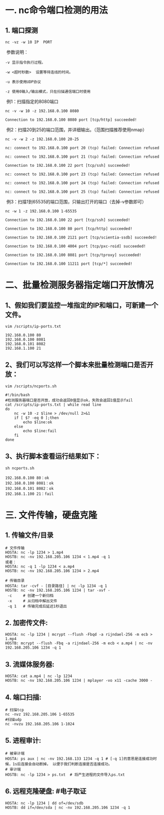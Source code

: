 

# 一. nc命令端口检测的用法

## 1. 端口探测

```shell
nc -vz -w 10 IP  PORT
```

​	参数说明：

```
-v 显示指令执行过程。

-w <超时秒数>  设置等待连线的时间。

-u 表示使用UDP协议

-z 使用0输入/输出模式，只在扫描通信端口时使用
```

​	例1：扫描指定的8080端口

```shell
nc -v -w 10 -z 192.168.0.100 8080 

Connection to 192.168.0.100 8080 port [tcp/http] succeeded!
```

​	例2：扫描20到25的端口范围，并详细输出。（范围扫描推荐使用nmap）

```shell
nc -v -w 2 -z 192.168.0.100 20-25 
```

```shell
nc: connect to 192.168.0.100 port 20 (tcp) failed: Connection refused

nc: connect to 192.168.0.100 port 21 (tcp) failed: Connection refused

Connection to 192.168.0.100 22 port [tcp/ssh] succeeded!

nc: connect to 192.168.0.100 port 23 (tcp) failed: Connection refused

nc: connect to 192.168.0.100 port 24 (tcp) failed: Connection refused

nc: connect to 192.168.0.100 port 25 (tcp) failed: Connection refused
```

​	例3：扫描1到65535的端口范围，只输出打开的端口（去掉-v参数即可）

```shell
nc -w 1 -z 192.168.0.100 1-65535 
```

```shell
Connection to 192.168.0.100 22 port [tcp/ssh] succeeded!

Connection to 192.168.0.100 80 port [tcp/http] succeeded!

Connection to 192.168.0.100 2121 port [tcp/scientia-ssdb] succeeded!

Connection to 192.168.0.100 4004 port [tcp/pxc-roid] succeeded!

Connection to 192.168.0.100 8081 port [tcp/tproxy] succeeded!

Connection to 192.168.0.100 11211 port [tcp/*] succeeded!
```

# 二、批量检测服务器指定端口开放情况

## 1、假如我们要监控一堆指定的IP和端口，可新建一个文件。

```shell
vim /scripts/ip-ports.txt

192.168.0.100 80  
192.168.0.100 8081  
192.168.0.101 8082  
192.168.1.100 21 
```

## 2、我们可以写这样一个脚本来批量检测端口是否开放：

```shell
vim /scripts/ncports.sh

#!/bin/bash  
#检测服务器端口是否开放，成功会返回0值显示ok，失败会返回1值显示fail  
cat /scripts/ip-ports.txt | while read line  
do  
 	nc -w 10 -z $line > /dev/null 2>&1  
 	if [ $? -eq 0 ];then  
  		echo $line:ok  
 	else  
  		echo $line:fail  
 	fi  
done 
```

## 3、执行脚本查看运行结果如下：

```shell
sh ncports.sh

192.168.0.100 80：ok
192.168.0.100 8081：ok
192.168.0.101 8082：ok
192.168.1.100 21：fail
```

# 三. 文件传输，硬盘克隆

## 1. 传输文件/目录

```shell
# 文件传输
HOSTA: nc -lp 1234 > 1.mp4
HOSTB: nc -nv 192.168.205.106 1234 < 1.mp4 -q 1
或者：
HOSTA: nc -q 1 -lp 1234 < a.mp4
HOSTB: nc -nv 192.168.205.106 1234 > 2.mp4
```

```shell
# 传输目录
HOSTA: tar -cvf - [目录路径] | nc -lp 1234 -q 1
HOSTB: nc -nv 192.168.205.106 1234 | tar -xvf -
 -c   	# 创建一个新归档
 -x   	# 从归档中解出文件
 -q 1 	# 传输完成后延迟1秒退出
```

## 2. 加密传文件:

```shell
HOSTA: nc -lp 1234 | mcrypt --flush -Fbqd -a rijndael-256 -m ecb > 1.mp4
HOSTB: mcrypt --flush -Fbq -a rijndael-256 -m ecb < a.mp4 | nc -nv 192.168.205.106 1234 -q 1
```

## 3. 流媒体服务器:

```shell
HOSTA: cat a.mp4 | nc -lp 1234
HOSTB: nc -nv 192.168.205.106 1234 | mplayer -vo x11 -cache 3000 -
```

## 4. 端口扫描:

```shell
# 扫描tcp
nc -nvz 192.168.205.106 1-65535 
#扫描udp
nc -nvzu 192.168.205.106 1-1024 
```

## 5. 进程审计:

```shell
# 被审计端
HOSTA: ps aux | nc -nv 192.168.133 1234 -q 1 # [-q 1]的意思是连接成功时候，1s后连接会自动断掉。 以便于我们判断连接是否连接成功。
# 审计端
HOSTB: nc -lp 1234 > ps.txt  # 将产生进程的文件导入ps.txt
```

## 6. 远程克隆硬盘: #电子取证

```shell
HOSTA: nc -lp 1234 | dd of=/dev/sdb
HOSTB: dd if=/dev/sda | nc -nv 192.168.205.106 1234 -q 1
```

